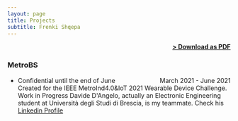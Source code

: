 ```yaml
---
layout: page
title: Projects
subtitle: Frenki Shqepa
---
```


<span style="float: right; "><a href="{{ '/assets/resume.pdf' | prepend: site.baseurl }}"><strong>> Download as PDF</strong></a> </span>
<br>

### MetroBS
- Confidential until the end of June <span style="float: right; ">March 2021 - June 2021</span>  
Created for the IEEE MetroInd4.0&IoT 2021 Wearable Device Challenge.  
Work in Progress
Davide D'Angelo, actually an Electronic Engineering student at Università degli Studi di Brescia, is my teammate. Check his [Linkedin Profile](https://www.linkedin.com/in/davide-d-angelo-147447115/)
 


